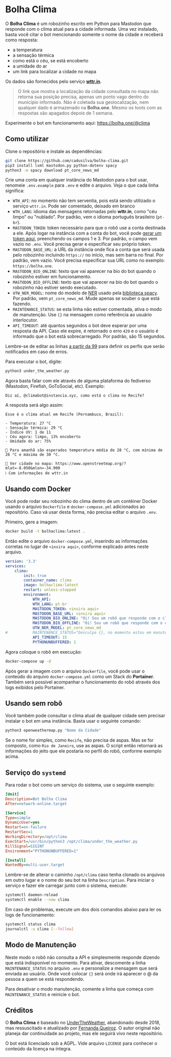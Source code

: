 # Bolha Clima

O **Bolha Clima** é um robozinho escrito em Python para Mastodon que responde com o clima atual para a cidade informada. Uma vez instalado, basta você citar o bot mencionando somente o nome da cidade e receberá como resposta:

- a temperatura
- a sensação térmica
- como está o céu, se está encoberto
- a umidade do ar
- um link para localizar a cidade no mapa

Os dados são fornecidos pelo serviço [**wttr.in**](https://github.com/chubin/wttr.in/).

> O link que mostra a localização da cidade consultada no mapa não retorna sua posição precisa, apenas um ponto vago dentro do município informado. Não é coletada sua geolocalização, nem qualquer dado é armazenado na **Bolha.one**. Mesmo os toots com as respostas são apagados depois de 1 semana.

Experimente o bot em funcionamento aqui: https://bolha.one/@clima

## Como utilizar

Clone o repositório e instale as dependências:

``` bash
git clone https://github.com/cadusilva/bolha-clima.git
pip3 install lxml mastodon.py python-dotenv spacy
python3 -m spacy download pt_core_news_md
```

Crie uma conta em qualquer instância do Mastodon para o bot usar, renomeie `.env.example` para `.env` e edite o arquivo. Veja o que cada linha significa:

- `WTH_API`: no momento não tem serventia, pois está sendo utilizado o serviço `wttr.in`. Pode ser comentado, deixado em branco
- `WTH_LANG`: idioma das mensagens retornadas pelo **wttr.in**, como "céu limpo" ou "nublado". Por padrão, vem o idioma português brasileiro (`pt-br`).
- `MASTODON_TOKEN`: token necessário para que o robô use a conta destinada a ele. Após logar na instância com a conta do bot, você pode [gerar um token aqui](https://token.bolha.one/?scopes=read+write), preenchendo os campos 1 e 3. Por padrão, o campo vem vazio no `.env`. Você precisa gerar e especificar seu próprio token.
- `MASTODON_BASE_URL`: a URL da instância onde fica a conta que será usada pelo robozinho incluindo `https://` no início, mas sem barra no final. Por padrão, vem vazio. Você precisa especificar sua URL como no exemplo: `https://bolha.one`.
- `MASTODON_BIO_ONLINE`: texto que vai aparecer na bio do bot quando o robozinho estiver em funcionamento.
- `MASTODON_BIO_OFFLINE`: texto que vai aparecer na bio do bot quando o robozinho não estiver sendo executado.
- `UTW_NER_MODEL`: nome do modelo de [NER](https://wikiless.bolha.one/wiki/Named-entity_recognition) usado pela [biblioteca spacy](https://spacy.io/). Por padrão, vem `pt_core_news_md`. Mude apenas se souber o que está fazendo.
- `MAINTENANCE_STATUS`: se esta linha não estiver comentada, ativa o modo de manutenção. Use `{}` na mensagem como referência ao usuário interlocutor.
- `API_TIMEOUT`: até quantos segundos o bot deve esperar por uma resposta da API. Caso ele expire, é retornado o erro `429` e o usuário é informado que o bot está sobrecarregado. Por padrão, são 15 segundos.

Lembre-se de editar as linhas [a partir da 99](https://github.com/cadusilva/bolha-clima/blob/f1554702554bb9ab922727beaa6cbc5ab1bd7422/under_the_weather.py#L99-L119) para definir os perfis que serão notificados em caso de erros.

Para executar o bot, digite:

``` python
python3 under_the_weather.py
```

Agora basta falar com ele através de alguma plataforma do fediverso (Mastodon, Firefish, GoToSocial, etc). Exemplo:

```
Diz aí, @climabot@instancia.xyz, como está o clima no Recife?
```

A resposta será algo assim:

```
Esse é o clima atual em Recife (Pernambuco, Brazil):

- Temperatura: 27 °C
- Sensação térmica: 29 °C
- Índice UV: 1 de 11
- Céu agora: limpo, 13% encoberto
- Umidade do ar: 75%

📆 Para amanhã são esperados temperatura média de 28 °C, com mínima de 26 °C e máxima de 30 °C.

📍 Ver cidade no mapa: https://www.openstreetmap.org/?mlat=-8.050&mlon=-34.900
ℹ️ Com informações de wttr.in
```

## Usando com Docker

Você pode rodar seu robozinho do clima dentro de um contêiner Docker usando o arquivo `Dockerfile` e `docker-compose.yml` adicionados ao repositório. Caso vá usar desta forma, não precisa editar o arquivo `.env`.

Primeiro, gere a imagem:

``` bash
docker build -t bolhaclima:latest .
```

Então edite o arquivo `docker-compose.yml`, inserindo as informações corretas no lugar de `<insira aqui>`, conforme explicado antes neste arquivo.

``` yaml
version: '3.3'
services:
    clima:
        init: true
        container_name: clima
        image: bolhaclima:latest
        restart: unless-stopped
        environment:
            WTH_API:
            WTH_LANG: pt-br
            MASTODON_TOKEN: <insira aqui>
            MASTODON_BASE_URL: <insira aqui>
            MASTODON_BIO_ONLINE: "Oi! Sou um robô que responde com o clima da cidade que você me perguntar. Basta me citar em uma mensagem contendo o nome do município desejado.\n\nExemplo: como está o clima em Recife?\nCaso a resposta mencione a cidade errada, informa o país: Recife, BR\n\n🟢 Status: estou aqui"
            MASTODON_BIO_OFFLINE: "Oi! Sou um robô que responde com o clima da cidade que você me perguntar. Basta me citar em uma mensagem contendo o nome do município desejado.\n\nExemplo: como está o clima em Recife?\nCaso a resposta mencione a cidade errada, informa o país: Recife, BR\n\n🔴 Status: volto já"
            UTW_NER_MODEL: pt_core_news_md
#           MAINTENANCE_STATUS="Desculpa {}, no momento estou em manutenção, mas logo retornarei!"
            API_TIMEOUT: 15
            PYTHONUNBUFFERED: 1
```

Agora coloque o robô em execução:

``` bash
docker-compose up -d
```

Após gerar a imagem com o arquivo `Dockerfile`, você pode usar o conteúdo do arquivo `docker-compose.yml` como um Stack do **Portainer**. Também será possível acompanhar o funcionamento do robô através dos logs exibidos pelo Portainer.

## Usando sem robô

Você também pode consultar o clima atual de qualquer cidade sem precisar instalar o bot em uma instância. Basta usar o seguinte comando:

``` python
python3 openweathermap.py "Nome da Cidade"
```

Se o nome for simples, como `Recife`, não precisa de aspas. Mas se for composto, como `Rio de Janeiro`, use as aspas. O script então retornará as informações do jeito que ele postaria no perfil do robô, conforme exemplo acima.

## Serviço do `systemd`

Para rodar o bot como um serviço do sistema, use o seguinte exemplo:

``` ini
[Unit]
Description=Bot Bolha Clima
After=network-online.target

[Service]
Type=simple
DynamicUser=yes
Restart=on-failure
RestartSec=1 
WorkingDirectory=/opt/clima
ExecStart=/usr/bin/python3 /opt/clima/under_the_weather.py
KillSignal=SIGINT
Environment="PYTHONUNBUFFERED=1"

[Install]
WantedBy=multi-user.target
```

Lembre-se de alterar o caminho `/opt/clima` caso tenha clonado os arquivos em outro lugar e o nome do seu bot na linha `Description`. Para iniciar o serviço e fazer ele carregar junto com o sistema, execute:

``` bash
systemctl daemon-reload
systemctl enable --now clima
```

Em caso de problemas, execute um dos dois comandos abaixo para ler os logs de funcionamento:

``` bash
systemctl status clima
journalctl -u clima [--follow]
```

## Modo de Manutenção

Neste modo o robô não consulta a API e simplesmente responde dizendo que está indisponível no momento. Para ativar, descomente a linha `MAINTENANCE_STATUS` no arquivo `.env` e personalize a mensagem que será enviada ao usuário. Onde você colocar `{}` será onde irá aparecer o @ da pessoa a quem se está respondendo.

Para desativar o modo manutenção, comente a linha que começa com `MAINTENANCE_STATUS` e reinicie o bot.

## Créditos

O **Bolha Clima** é baseado no [UnderTheWeather](https://github.com/ninedotnine/under_the_weather), abandonado desde 2018, mas ressuscitado e atualizado por [Fernanda Queiroz](https://github.com/nandavereda/under_the_weather). O autor original não planeja dar continuidade ao projeto, mas ele seguirá vivo neste repositório.

O bot está licenciado sob a AGPL. Vide arquivo `LICENSE` para conhecer o conteúdo da licença na íntegra.